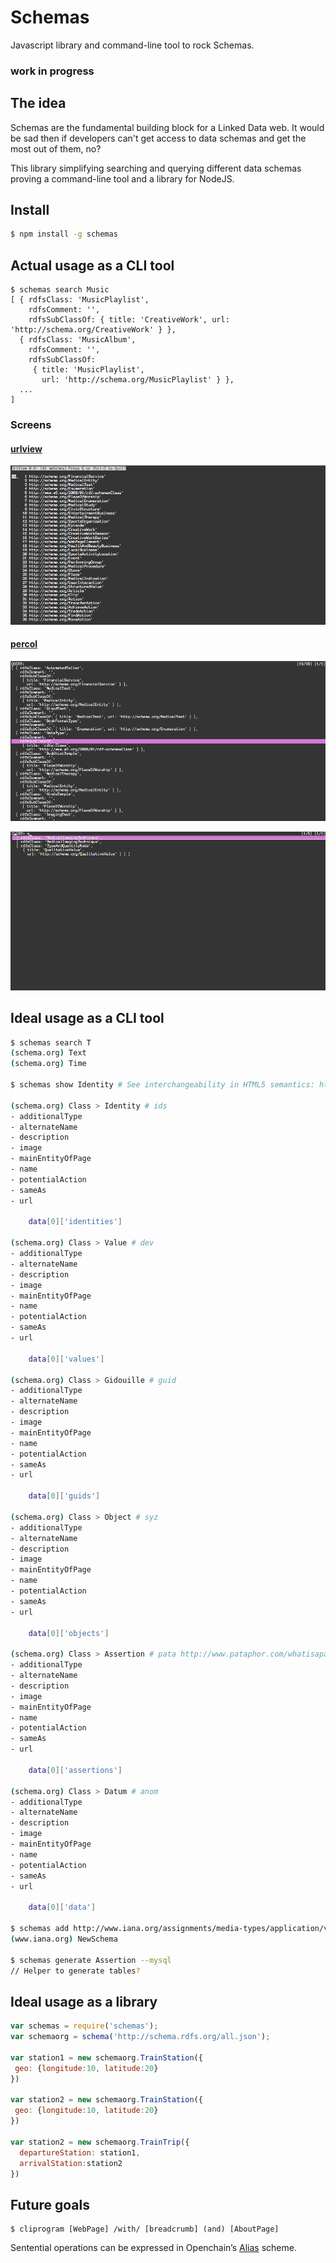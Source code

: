 # Schemas

Javascript library and command-line tool to rock Schemas.

### work in progress


## The idea

Schemas are the fundamental building block for a Linked Data web. It would be sad then if developers can't get access to data schemas and get the most out of them, no?

This library simplifying searching and querying different data schemas proving a command-line tool and a library for NodeJS.

## Install
```bash
$ npm install -g schemas
```

## Actual usage as a CLI tool

```
$ schemas search Music
[ { rdfsClass: 'MusicPlaylist',
    rdfsComment: '',
    rdfsSubClassOf: { title: 'CreativeWork', url: 'http://schema.org/CreativeWork' } },
  { rdfsClass: 'MusicAlbum',
    rdfsComment: '',
    rdfsSubClassOf: 
     { title: 'MusicPlaylist',
       url: 'http://schema.org/MusicPlaylist' } },
  ...
]
```

### Screens

#### [urlview][urlview]

![urlview](https://raw.githubusercontent.com/nerdfiles/schemas/master/img/urlview.png)

#### [percol][percol]

![percol](https://raw.githubusercontent.com/nerdfiles/schemas/master/img/percol.png)

![percol-q](https://raw.githubusercontent.com/nerdfiles/schemas/master/img/percol-q.png)

## Ideal usage as a CLI tool
```bash 
$ schemas search T
(schema.org) Text
(schema.org) Time

$ schemas show Identity # See interchangeability in HTML5 semantics: https://schema.org/author

(schema.org) Class > Identity # ids
- additionalType
- alternateName
- description
- image
- mainEntityOfPage
- name
- potentialAction
- sameAs
- url

    data[0]['identities']

(schema.org) Class > Value # dev
- additionalType
- alternateName
- description
- image
- mainEntityOfPage
- name
- potentialAction
- sameAs
- url

    data[0]['values']

(schema.org) Class > Gidouille # guid
- additionalType
- alternateName
- description
- image
- mainEntityOfPage
- name
- potentialAction
- sameAs
- url

    data[0]['guids']

(schema.org) Class > Object # syz
- additionalType
- alternateName
- description
- image
- mainEntityOfPage
- name
- potentialAction
- sameAs
- url

    data[0]['objects']

(schema.org) Class > Assertion # pata http://www.pataphor.com/whatisapataphor.html#ex1
- additionalType
- alternateName
- description
- image
- mainEntityOfPage
- name
- potentialAction
- sameAs
- url

    data[0]['assertions']

(schema.org) Class > Datum # anom
- additionalType
- alternateName
- description
- image
- mainEntityOfPage
- name
- potentialAction
- sameAs
- url

    data[0]['data']

$ schemas add http://www.iana.org/assignments/media-types/application/vnd.api+json
(www.iana.org) NewSchema

$ schemas generate Assertion --mysql
// Helper to generate tables?
```

## Ideal usage as a library

```javascript
var schemas = require('schemas');
var schemaorg = schema('http://schema.rdfs.org/all.json');

var station1 = new schemaorg.TrainStation({
 geo: {longitude:10, latitude:20}
})

var station2 = new schemaorg.TrainStation({
 geo: {longitude:10, latitude:20}
})

var station2 = new schemaorg.TrainTrip({
  departureStation: station1,
  arrivalStation:station2
})
```

## Future goals

    $ cliprogram [WebPage] /with/ [breadcrumb] (and) [AboutPage]

Sentential operations can be expressed in Openchain’s [Alias][0] scheme.

[0]: https://docs.openchain.org/en/latest/ledger-rules/general.html#aliases-aka-name
[urlview]: http://urlview.com
[percol]: http://percol.com
